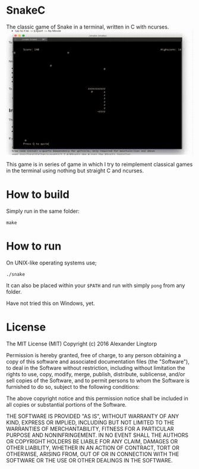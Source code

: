 # SnakeC
The classic game of Snake in a terminal, written in C with ncurses.
![](screenshots/gameplay-snake.gif)

This game is in series of game in which I try to reimplement classical games in
the terminal using nothing but straight C and ncurses.

# How to build
Simply run in the same folder:
```shell
make
```

# How to run
On UNIX-like operating systems use;
```shell
./snake
```

It can also be placed within your `$PATH` and run with simply `pong` from any folder.

Have not tried this on Windows, yet.

# License
The MIT License (MIT)
Copyright (c) 2016 Alexander Lingtorp

Permission is hereby granted, free of charge, to any person obtaining a copy of this software and associated documentation files (the "Software"), to deal in the Software without restriction, including without limitation the rights to use, copy, modify, merge, publish, distribute, sublicense, and/or sell copies of the Software, and to permit persons to whom the Software is furnished to do so, subject to the following conditions:

The above copyright notice and this permission notice shall be included in all copies or substantial portions of the Software.

THE SOFTWARE IS PROVIDED "AS IS", WITHOUT WARRANTY OF ANY KIND, EXPRESS OR IMPLIED, INCLUDING BUT NOT LIMITED TO THE WARRANTIES OF MERCHANTABILITY, FITNESS FOR A PARTICULAR PURPOSE AND NONINFRINGEMENT. IN NO EVENT SHALL THE AUTHORS OR COPYRIGHT HOLDERS BE LIABLE FOR ANY CLAIM, DAMAGES OR OTHER LIABILITY, WHETHER IN AN ACTION OF CONTRACT, TORT OR OTHERWISE, ARISING FROM, OUT OF OR IN CONNECTION WITH THE SOFTWARE OR THE USE OR OTHER DEALINGS IN THE SOFTWARE.
